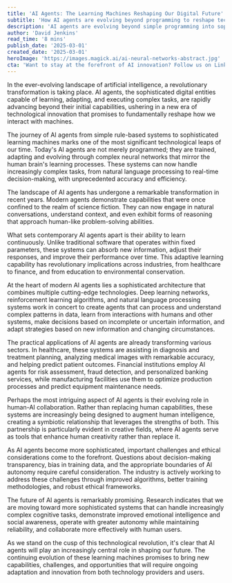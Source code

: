 ```yaml
---
title: 'AI Agents: The Learning Machines Reshaping Our Digital Future'
subtitle: 'How AI agents are evolving beyond programming to reshape technology'
description: 'AI agents are evolving beyond simple programming into sophisticated learning machines, transforming industries and reshaping our digital future. These advanced systems can now learn continuously, adapt to new situations, and work alongside humans in ways previously confined to science fiction.'
author: 'David Jenkins'
read_time: '8 mins'
publish_date: '2025-03-01'
created_date: '2025-03-01'
heroImage: 'https://images.magick.ai/ai-neural-networks-abstract.jpg'
cta: 'Want to stay at the forefront of AI innovation? Follow us on LinkedIn for daily updates on the latest developments in AI agents and machine learning technology.'
---
```


In the ever-evolving landscape of artificial intelligence, a revolutionary transformation is taking place. AI agents, the sophisticated digital entities capable of learning, adapting, and executing complex tasks, are rapidly advancing beyond their initial capabilities, ushering in a new era of technological innovation that promises to fundamentally reshape how we interact with machines.

The journey of AI agents from simple rule-based systems to sophisticated learning machines marks one of the most significant technological leaps of our time. Today's AI agents are not merely programmed; they are trained, adapting and evolving through complex neural networks that mirror the human brain's learning processes. These systems can now handle increasingly complex tasks, from natural language processing to real-time decision-making, with unprecedented accuracy and efficiency.

The landscape of AI agents has undergone a remarkable transformation in recent years. Modern agents demonstrate capabilities that were once confined to the realm of science fiction. They can now engage in natural conversations, understand context, and even exhibit forms of reasoning that approach human-like problem-solving abilities.

What sets contemporary AI agents apart is their ability to learn continuously. Unlike traditional software that operates within fixed parameters, these systems can absorb new information, adjust their responses, and improve their performance over time. This adaptive learning capability has revolutionary implications across industries, from healthcare to finance, and from education to environmental conservation.

At the heart of modern AI agents lies a sophisticated architecture that combines multiple cutting-edge technologies. Deep learning networks, reinforcement learning algorithms, and natural language processing systems work in concert to create agents that can process and understand complex patterns in data, learn from interactions with humans and other systems, make decisions based on incomplete or uncertain information, and adapt strategies based on new information and changing circumstances.

The practical applications of AI agents are already transforming various sectors. In healthcare, these systems are assisting in diagnosis and treatment planning, analyzing medical images with remarkable accuracy, and helping predict patient outcomes. Financial institutions employ AI agents for risk assessment, fraud detection, and personalized banking services, while manufacturing facilities use them to optimize production processes and predict equipment maintenance needs.

Perhaps the most intriguing aspect of AI agents is their evolving role in human-AI collaboration. Rather than replacing human capabilities, these systems are increasingly being designed to augment human intelligence, creating a symbiotic relationship that leverages the strengths of both. This partnership is particularly evident in creative fields, where AI agents serve as tools that enhance human creativity rather than replace it.

As AI agents become more sophisticated, important challenges and ethical considerations come to the forefront. Questions about decision-making transparency, bias in training data, and the appropriate boundaries of AI autonomy require careful consideration. The industry is actively working to address these challenges through improved algorithms, better training methodologies, and robust ethical frameworks.

The future of AI agents is remarkably promising. Research indicates that we are moving toward more sophisticated systems that can handle increasingly complex cognitive tasks, demonstrate improved emotional intelligence and social awareness, operate with greater autonomy while maintaining reliability, and collaborate more effectively with human users.

As we stand on the cusp of this technological revolution, it's clear that AI agents will play an increasingly central role in shaping our future. The continuing evolution of these learning machines promises to bring new capabilities, challenges, and opportunities that will require ongoing adaptation and innovation from both technology providers and users.